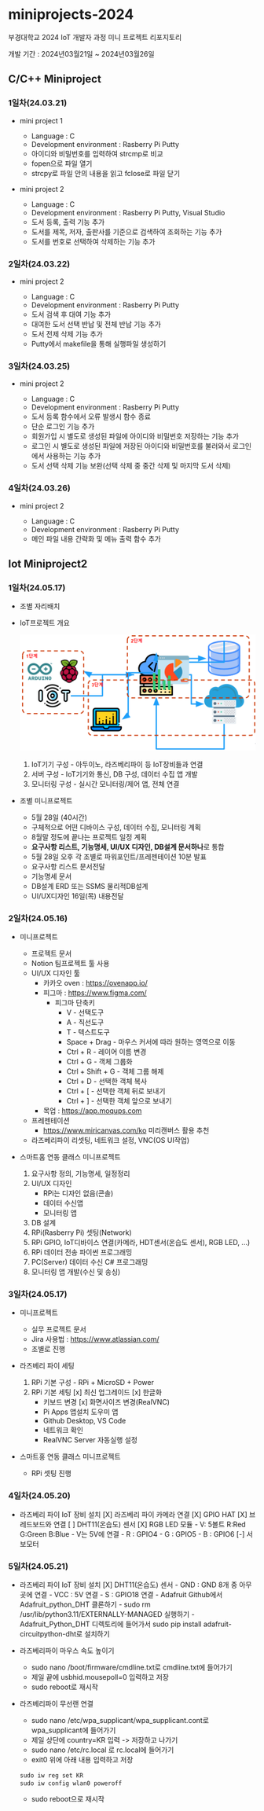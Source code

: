 # miniprojects-2024
부경대학교 2024 IoT 개발자 과정 미니 프로젝트 리포지토리

개발 기간 : 2024년03월21일 ~ 2024년03월26일

## C/C++ Miniproject

### 1일차(24.03.21)
- mini project 1

	- Language : C
	- Development environment : Rasberry Pi Putty
	- 아이디와 비밀번호를 입력하여 strcmp로 비교 
	- fopen으로 파일 열기 
	- strcpy로 파일 안의 내용을 읽고 fclose로 파일 닫기
	

- mini project 2

	- Language : C
	- Development environment : Rasberry Pi Putty, Visual Studio
	- 도서 등록, 출력 기능 추가
	- 도서를 제목, 저자, 출판사를 기준으로 검색하여 조회하는 기능 추가
	- 도서를 번호로 선택하여 삭제하는 기능 추가

### 2일차(24.03.22)
- mini project 2

	- Language : C
	- Development environment : Rasberry Pi Putty
	- 도서 검색 후 대여 기능 추가
	- 대여한 도서 선택 반납 및 전체 반납 기능 추가
	- 도서 전제 삭제 기능 추가
	- Putty에서 makefile을 통해 실행파일 생성하기
	
### 3일차(24.03.25)
- mini project 2

	- Language : C
	- Development environment : Rasberry Pi Putty
	- 도서 등록 함수에서 오류 발생시 함수 종료
	- 단순 로그인 기능 추가
	- 회원가입 시 별도로 생성된 파일에 아이디와 비밀번호 저장하는 기능 추가
	- 로그인 시 별도로 생성된 파일에 저장된 아이디와 비밀번호를 불러와서 로그인에서 사용하는 기능 추가
	- 도서 선택 삭제 기능 보완(선택 삭제 중 중간 삭제 및 마지막 도서 삭제)
	
### 4일차(24.03.26)
- mini project 2

	- Language : C
	- Development environment : Rasberry Pi Putty
	- 메인 파일 내용 간략화 및 메뉴 출력 함수 추가

## Iot Miniproject2

### 1일차(24.05.17)
- 조별 자리배치
- IoT프로젝트 개요
    
	![기본설명](https://raw.githubusercontent.com/YooWangGwon/miniprojects-2024/main/images/mp001.png)

	1. IoT기기 구성 - 아두이노, 라즈베리파이 등 IoT장비들과 연결
	2. 서버 구성 - IoT기기와 통신, DB 구성, 데이터 수집 앱 개발
	3. 모니터링 구성 - 	실시간 모니터링/제어 앱, 전체 연결

- 조별 미니프로젝트
    - 5월 28일 (40시간)
    - 구체적으로 어떤 디바이스 구성, 데이터 수집, 모니터링 계획
    - 8월말 정도에 끝나는 프로젝트 일정 계획
    - **요구사항 리스트, 기능명세, UI/UX 디자인, DB설계 문서하나**로 통합
    - 5월 28일 오후 각 조별로 파워포인트/프레젠테이션 10분 발표
    - 요구사항 리스트 문서전달
    - 기능명세 문서
    - DB설계 ERD 또는 SSMS 물리적DB설계 
    - UI/UX디자인 16일(목) 내용전달

### 2일차(24.05.16)
- 미니프로젝트
	- 프로젝트 문서
	- Notion 팀프로젝트 툴 사용
	- UI/UX 디자인 툴
		- 카카오 oven : https://ovenapp.io/
		- 피그마 : https://www.figma.com/
			- 피그마 단축키
				- V - 선택도구
				- A - 직선도구
				- T - 텍스트도구
				- Space + Drag - 마우스 커서에 따라 원하는 영역으로 이동
				- Ctrl + R - 레이어 이름 변경
				- Ctrl + G - 객체 그룹화
				- Ctrl + Shift + G - 객체 그룹 해제
				- Ctrl + D - 선택한 객체 복사
				- Ctrl + [ - 선택한 객체 뒤로 보내기
				- Ctrl + ] - 선택한 객체 앞으로 보내기
		- 목업 : https://app.moqups.com
	- 프레젠테이션
		- https://www.miricanvas.com/ko 미리캔버스 활용 추천
	- 라즈베리파이 리셋팅, 네트워크 설정, VNC(OS UI작업)

- 스마트홈 연동 클래스 미니프로젝트
	1. 요구사항 정의, 기능명세, 일정정리
	2. UI/UX 디자인
		- RPi는 디자인 없음(콘솔)
		- 데이터 수신앱
		- 모니터링 앱
	3. DB 설계
	4. RPi(Rasberry Pi) 셋팅(Network)
	5. RPi GPIO, IoT디바이스 연결(카메라, HDT센서(온습도 센서), RGB LED, ...)
	6. RPi 데이터 전송 파이썬 프로그래밍
	7. PC(Server) 데이터 수신 C# 프로그래밍
	8. 모니터링 앱 개발(수신 및 송싱)

### 3일차(24.05.17)
- 미니프로젝트
	- 실무 프로젝트 문서
	- Jira 사용법 : https://www.atlassian.com/
	- 조별로 진행

- 라즈베리 파이 세팅
	1. RPi 기본 구성 - RPi + MicroSD + Power
	2. RPi 기본 세팅
		[x] 최신 업그레이드 
		[x] 한글화
		- 키보드 변경
		[x] 화면사이즈 변경(RealVNC)
		- Pi Apps 앱설치 도우미 앱
		- Github Desktop, VS Code
		- 네트워크 확인
		- RealVNC Server 자동실행 설정

- 스마트홍 연동 클래스 미니프로젝트
	- RPi 셋팅 진행

### 4일차(24.05.20)
- 라즈베리 파이 IoT 장비 설치
	[X] 라즈베리 파이 카메라 연결
	[X] GPIO HAT
	[X] 브레드보드와 연결
	[ ] DHT11(온습도) 센서 
	[X] RGB LED 모듈
		- V: 5볼트 R:Red G:Green B:Blue
		- V는 5V에 연결
		- R : GPIO4
		- G : GPIO5
		- B : GPIO6
	[-] 서보모터

### 5일차(24.05.21)
- 라즈베리 파이 IoT 장비 설치
	[X] DHT11(온습도) 센서 
		- GND : GND 8개 중 아무곳에 연결
		- VCC : 5V 연결
		- S : GPIO18 연결
		- Adafruit Github에서 Adafruit_python_DHT 클론하기
		- sudo rm /usr/lib/python3.11/EXTERNALLY-MANAGED 실행하기
		- Adafruit_Python_DHT 디렉토리에 들어가서 sudo pip install adafruit-circuitpython-dht로 설치하기

- 라즈베리파이 마우스 속도 높이기
	- sudo nano /boot/firmware/cmdline.txt로 cmdline.txt에 들어가기
	- 제일 끝에 usbhid.mousepoll=0 입력하고 저장
	- sudo reboot로 재시작

- 라즈베리파이 무선랜 연결
	- sudo nano /etc/wpa_supplicant/wpa_supplicant.cont로 wpa_supplicant에 들어가기
	- 제일 상단에 country=KR 입력 -> 저장하고 나가기
	- sudo nano /etc/rc.local 로 rc.local에 들어가기
	- exit0 위에 아래 내용 입력하고 저장
	```
	sudo iw reg set KR
	sudo iw config wlan0 poweroff
	```
	
	- sudo reboot으로 재시작